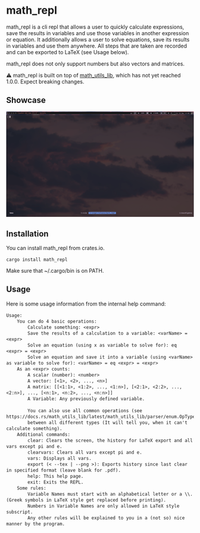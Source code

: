 # math_repl

math_repl is a cli repl that allows a user to quickly calculate expressions, save the results in variables and use those variables in another expression or equation. It additionally allows a user to solve equations, save its results in variables and use them anywhere. All steps that are taken are recorded and can be exported to LaTeX (see Usage below).

math_repl does not only support numbers but also vectors and matrices.

:warning: math_repl is built on top of [math_utils_lib](https://crates.io/crates/math_utils_lib), which has not yet reached 1.0.0. Expect breaking changes.

## Showcase

![A Gif Showcase of the REPL](./images/output.gif)

## Installation

You can install math_repl from crates.io.

```
cargo install math_repl
```

Make sure that ~/.cargo/bin is on PATH.

## Usage
Here is some usage information from the internal help command:

```
Usage:
    You can do 4 basic operations:
        Calculate something: <expr>
        Save the results of a calculation to a variable: <varName> = <expr>
        Solve an equation (using x as variable to solve for): eq <expr> = <expr>
        Solve an equation and save it into a variable (using <varName> as variable to solve for): <varName> = eq <expr> = <expr>
    As an <expr> counts:
        A scalar (number): <number>
        A vector: [<1>, <2>, ..., <n>]
        A matrix: [[<1:1>, <1:2>, ..., <1:n>], [<2:1>, <2:2>, ..., <2:n>], ..., [<n:1>, <n:2>, ..., <n:n>]]
        A Variable: Any previously defined variable.

        You can also use all common operations (see https://docs.rs/math_utils_lib/latest/math_utils_lib/parser/enum.OpType.html)
        between all different types (It will tell you, when it can't calculate something).
    Additional commands:
        clear: Clears the screen, the history for LaTeX export and all vars except pi and e.
        clearvars: Clears all vars except pi and e.
        vars: Displays all vars.
        export (< --tex | --png >): Exports history since last clear in specified format (leave blank for .pdf).
        help: This help page.
        exit: Exits the REPL.
    Some rules:
        Variable Names must start with an alphabetical letter or a \\. (Greek symbols in LaTeX style get replaced before printing).
        Numbers in Variable Names are only allowed in LaTeX style subscript.
        Any other rules will be explained to you in a (not so) nice manner by the program.
```
